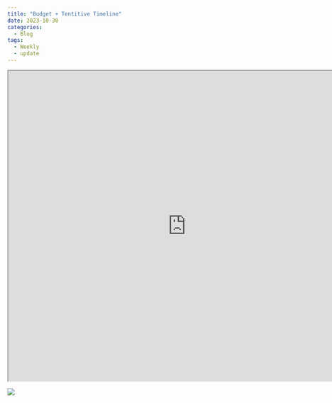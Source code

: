 ```yaml
---
title: "Budget + Tentitive Timeline"
date: 2023-10-30
categories:
  - Blog
tags:
  - Weekly
  - update
---
```


<iframe src="https://docs.google.com/spreadsheets/d/e/2PACX-1vSd11QLxh-KcVr0sS3zyZUHfn44ToC0gsp3ON_rGoCh25cPqrtBws6JrPn2ujY8gQ/pubhtml?widget=true&amp;headers=false" width="800" height="700"></iframe>


![](/assets/images/Timeline.JPEG)